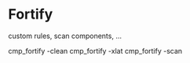 # Fortify
custom rules, scan components, ...

cmp_fortify -clean <release>
cmp_fortify -xlat <release>
cmp_fortify -scan <release>
